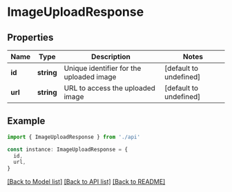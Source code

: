 # ImageUploadResponse

## Properties

| Name    | Type       | Description                              | Notes                  |
| ------- | ---------- | ---------------------------------------- | ---------------------- |
| **id**  | **string** | Unique identifier for the uploaded image | [default to undefined] |
| **url** | **string** | URL to access the uploaded image         | [default to undefined] |

## Example

```typescript
import { ImageUploadResponse } from './api'

const instance: ImageUploadResponse = {
  id,
  url,
}
```

[[Back to Model list]](../README.md#documentation-for-models) [[Back to API list]](../README.md#documentation-for-api-endpoints) [[Back to README]](../README.md)
